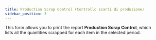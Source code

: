 ```yaml
---
title: Production Scrap Control (Controllo scarti di produzione)
sidebar_position: 3
---
```


This form allows you to print the report **Production Scrap Control**, which lists all the quantities scrapped for each item in the selected period.